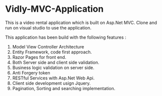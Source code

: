 # Vidly-MVC-Application

This is a video rental application which is built on Asp.Net MVC.
Clone and run on visual studio to use the application.

This application has been build with the following features : 

1) Model View Controller Architecture
2) Entity Framework, code first approach.
3) Razor Pages for front end.
4) Both Server side and client side validation.
5) Business logic validation on server side.
6) Anti Forgery token
7) RESTful Services with Asp.Net Web Api.
8) Client side development usign Jquery.
9) Pagination, Sorting and searching implementation.
